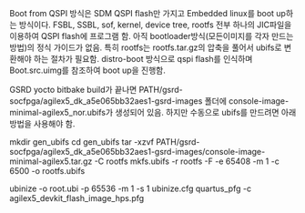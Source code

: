 Boot from QSPI 방식은 SDM QSPI flash만 가지고 Embedded linux를 boot up하는 방식이다.
FSBL, SSBL, sof, kernel, device tree, rootfs 전부 하나의 JIC파일을 이용하여 QSPI flash에 프로그램 함.
아직 bootloader방식(모든이미지를 각자 만드는 방법)의 정식 가이드가 없음. 특히 rootfs는 rootfs.tar.gz의 압축을 풀어서 ubifs로 변환해야 하는 절차가 필요함.
distro-boot 방식으로 qspi flash를 인식하며 Boot.src.uimg를 참조하여 boot up을 진행함.

GSRD yocto bitbake build가 끝나면 PATH/gsrd-socfpga/agilex5_dk_a5e065bb32aes1-gsrd-images 폴더에 console-image-minimal-agilex5_nor.ubifs가 생성되어 있음. 
하지만 수동으로 ubifs를 만드려면 아래 방법을 사용해야 함.

mkdir gen_ubifs
cd gen_ubifs
tar -xzvf PATH/gsrd-socfpga/agilex5_dk_a5e065bb32aes1-gsrd-images/console-image-minimal-agilex5.tar.gz -C rootfs
mkfs.ubifs -r rootfs -F -e 65408 -m 1 -c 6500 -o rootfs.ubifs 

ubinize -o root.ubi -p 65536 -m 1 -s 1 ubinize.cfg
quartus_pfg -c agilex5_devkit_flash_image_hps.pfg
